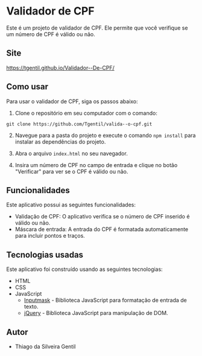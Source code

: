 # Validador de CPF

Este é um projeto de validador de CPF. Ele permite que você verifique se um número de CPF é válido ou não.

## Site

https://tgentil.github.io/Validador--De-CPF/

## Como usar

Para usar o validador de CPF, siga os passos abaixo:

1. Clone o repositório em seu computador com o comando:

```
git clone https://github.com/Tgentil/valida--o-cpf.git
```

2. Navegue para a pasta do projeto e execute o comando `npm install` para instalar as dependências do projeto.

3. Abra o arquivo `index.html` no seu navegador.

4. Insira um número de CPF no campo de entrada e clique no botão "Verificar" para ver se o CPF é válido ou não.

## Funcionalidades

Este aplicativo possui as seguintes funcionalidades:

-   Validação de CPF: O aplicativo verifica se o número de CPF inserido é válido ou não.
-   Máscara de entrada: A entrada do CPF é formatada automaticamente para incluir pontos e traços.

## Tecnologias usadas

Este aplicativo foi construído usando as seguintes tecnologias:

-   HTML
-   CSS
-   JavaScript
    -   [Inputmask](https://github.com/RobinHerbots/Inputmask) - Biblioteca JavaScript para formatação de entrada de texto.
    -   [jQuery](https://jquery.com/) - Biblioteca JavaScript para manipulação de DOM.

## Autor

-   Thiago da Silveira Gentil
